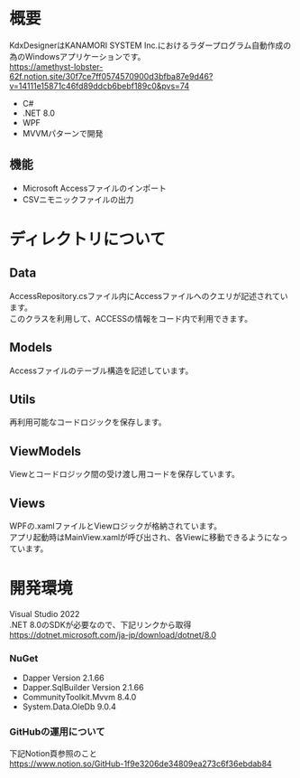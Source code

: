 # 概要
KdxDesignerはKANAMORI SYSTEM Inc.におけるラダープログラム自動作成の為のWindowsアプリケーションです。  
https://amethyst-lobster-62f.notion.site/30f7ce7ff0574570900d3bfba87e9d46?v=14111e15871c46fd89ddcb6bebf189c0&pvs=74
- C#
- .NET 8.0  
- WPF  
- MVVMパターンで開発  
## 機能
- Microsoft Accessファイルのインポート
- CSVニモニックファイルの出力

# ディレクトリについて
## Data
AccessRepository.csファイル内にAccessファイルへのクエリが記述されています。  
このクラスを利用して、ACCESSの情報をコード内で利用できます。
## Models
Accessファイルのテーブル構造を記述しています。
## Utils
再利用可能なコードロジックを保存します。
## ViewModels
Viewとコードロジック間の受け渡し用コードを保存しています。
## Views
WPFの.xamlファイルとViewロジックが格納されています。  
アプリ起動時はMainView.xamlが呼び出され、各Viewに移動できるようになっています。
# 開発環境
Visual Studio 2022  
.NET 8.0のSDKが必要なので、下記リンクから取得  
https://dotnet.microsoft.com/ja-jp/download/dotnet/8.0  
### NuGet
- Dapper Version 2.1.66
- Dapper.SqlBuilder Version 2.1.66
- CommunityToolkit.Mvvm 8.4.0
- System.Data.OleDb 9.0.4

### GitHubの運用について
下記Notion頁参照のこと  
https://www.notion.so/GitHub-1f9e3206de34809ea273c6f36ebdab84
